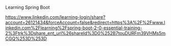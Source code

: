 Learning Spring Boot

https://www.linkedin.com/learning-login/share?account=26121434&forceAccount=false&redirect=https%3A%2F%2Fwww.linkedin.com%2Flearning%2Fspring-boot-2-0-essential-training-2%3Ftrk%3Dshare_ent_url%26shareId%3D0%252B7touDURFm39VHMs5mCGQ%253D%253D

